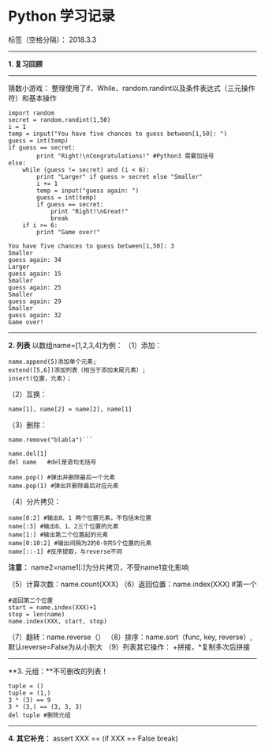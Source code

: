 ﻿# Python 学习记录

标签（空格分隔）： 2018.3.3

---

 **1. 复习回顾**
 


----------

猜数小游戏：
整理使用了if、While、random.randint以及条件表达式（三元操作符）和基本操作
```
import random
secret = random.randint(1,50)
i = 1
temp = input("You have five chances to guess between[1,50]: ")
guess = int(temp)
if guess == secret:
        print "Right!\nCongratulations!" #Python3 需要加括号
else:
    while (guess != secret) and (i < 6):
        print "Larger" if guess > secret else "Smaller"
        i += 1
        temp = input("guess again: ")
        guess = int(temp)
        if guess == secret:
            print "Right!\nGreat!"
            break
    if i >= 6:
        print "Game over!"
```
```
You have five chances to guess between[1,50]: 3
Smaller
guess again: 34
Larger
guess again: 15
Smaller
guess again: 25
Smaller
guess again: 29
Smaller
guess again: 32
Game over!
```


----------


 **2. 列表**
以数组name=[1,2,3,4]为例：
（1）添加：
```
name.append(5)添加单个元素;
extend([5,6])添加列表（相当于添加末尾元素）;
insert(位置，元素)；
```
（2）互换：
``` 
name[1], name[2] = name[2], name[1]
```
（3）删除：
``` 
name.remove("blabla")```
``` 
```
name.del[1] 
del name   #del是语句无括号
```
```
name.pop() #弹出并删除最后一个元素
name.pop(1) #弹出并删除最后对应元素
```
（4）分片拷贝：
```
name[0:2] #输出0、1 两个位置元素，不包括末位置
name[:3] #输出0、1、2三个位置的元素
name[1:] #输出第二个位置起的元素
name[0:10:2] #输出间隔为2的0-9共5个位置的元素
name[::-1] #反序提取，与reverse不同
```
**注意：**
name2=name1[:]为分片拷贝，不受name1变化影响

（5）计算次数：name.count(XXX)
（6）返回位置：name.index(XXX) #第一个
```
#返回第二个位置
start = name.index(XXX)+1
stop = len(name)
name.index(XXX, start, stop)

```
（7）翻转：name.reverse（）
（8）排序：name.sort（func, key, reverse）,默认reverse=False为从小到大
（9）列表其它操作：
+拼接，*复制多次后拼接

----------
 **3. 元组：**不可删改的列表！
```
tuple = ()
tuple = (1,)
3 * (3) == 9
3 * (3,) == (3, 3, 3)
del tuple #删除元组
```
----------


 **4. 其它补充：**
assert XXX == (if XXX == False break)

